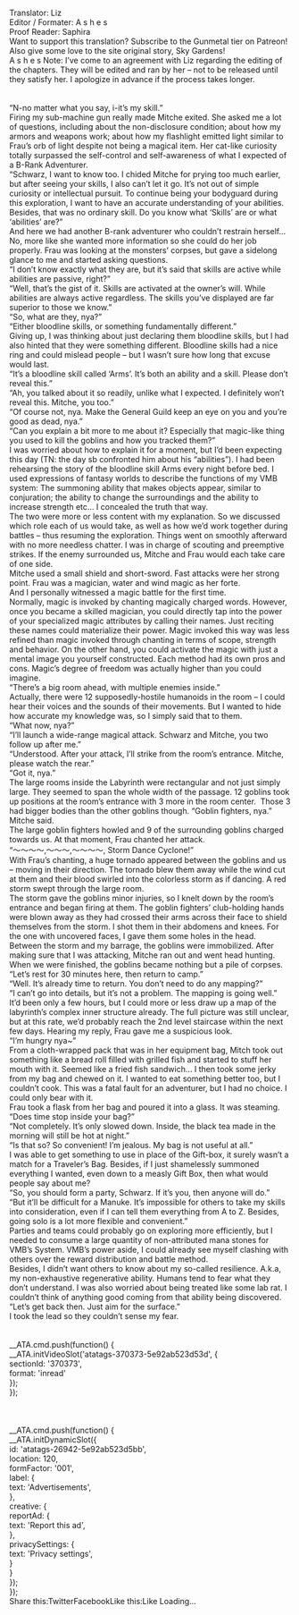 <br/>
Translator: Liz<br/>
Editor / Formater: A s h e s<br/>
Proof Reader: Saphira<br/>
Want to support this translation? Subscribe to the Gunmetal tier on Patreon!<br/>
Also give some love to the site original story, Sky Gardens!<br/>
A s h e s Note: I’ve come to an agreement with Liz regarding the editing of the chapters. They will be edited and ran by her – not to be released until they satisfy her. I apologize in advance if the process takes longer.<br/>
<br/>
<br/>
“N-no matter what you say, i-it’s my skill.”<br/>
Firing my sub-machine gun really made Mitche exited. She asked me a lot of questions, including about the non-disclosure condition; about how my armors and weapons work; about how my flashlight emitted light similar to Frau’s orb of light despite not being a magical item. Her cat-like curiosity totally surpassed the self-control and self-awareness of what I expected of a B-Rank Adventurer.<br/>
“Schwarz, I want to know too. I chided Mitche for prying too much earlier, but after seeing your skills, I also can’t let it go. It’s not out of simple curiosity or intellectual pursuit. To continue being your bodyguard during this exploration, I want to have an accurate understanding of your abilities. Besides, that was no ordinary skill. Do you know what ‘Skills’ are or what ‘abilities’ are?”<br/>
And here we had another B-rank adventurer who couldn’t restrain herself… No, more like she wanted more information so she could do her job properly. Frau was looking at the monsters’ corpses, but gave a sidelong glance to me and started asking questions.<br/>
“I don’t know exactly what they are, but it’s said that skills are active while abilities are passive, right?”<br/>
“Well, that’s the gist of it. Skills are activated at the owner’s will. While abilities are always active regardless. The skills you’ve displayed are far superior to those we know.”<br/>
“So, what are they, nya?”<br/>
“Either bloodline skills, or something fundamentally different.”<br/>
Giving up, I was thinking about just declaring them bloodline skills, but I had also hinted that they were something different. Bloodline skills had a nice ring and could mislead people – but I wasn’t sure how long that excuse would last.<br/>
“It’s a bloodline skill called ‘Arms’. It’s both an ability and a skill. Please don’t reveal this.”<br/>
“Ah, you talked about it so readily, unlike what I expected. I definitely won’t reveal this. Mitche, you too.”<br/>
“Of course not, nya. Make the General Guild keep an eye on you and you’re good as dead, nya.”<br/>
“Can you explain a bit more to me about it? Especially that magic-like thing you used to kill the goblins and how you tracked them?”<br/>
I was worried about how to explain it for a moment, but I’d been expecting this day (TN: the day sb confronted him about his “abilities”). I had been rehearsing the story of the bloodline skill Arms every night before bed. I used expressions of fantasy worlds to describe the functions of my VMB system: The summoning ability that makes objects appear, similar to conjuration; the ability to change the surroundings and the ability to increase strength etc… I concealed the truth that way.<br/>
The two were more or less content with my explanation. So we discussed which role each of us would take, as well as how we’d work together during battles – thus resuming the exploration. Things went on smoothly afterward with no more needless chatter. I was in charge of scouting and preemptive strikes. If the enemy surrounded us, Mitche and Frau would each take care of one side.<br/>
Mitche used a small shield and short-sword. Fast attacks were her strong point. Frau was a magician, water and wind magic as her forte.<br/>
And I personally witnessed a magic battle for the first time.<br/>
Normally, magic is invoked by chanting magically charged words. However, once you became a skilled magician, you could directly tap into the power of your specialized magic attributes by calling their names. Just reciting these names could materialize their power. Magic invoked this way was less refined than magic invoked through chanting in terms of scope, strength and behavior. On the other hand, you could activate the magic with just a mental image you yourself constructed. Each method had its own pros and cons. Magic’s degree of freedom was actually higher than you could imagine.<br/>
“There’s a big room ahead, with multiple enemies inside.”<br/>
Actually, there were 12 supposedly-hostile humanoids in the room – I could hear their voices and the sounds of their movements. But I wanted to hide how accurate my knowledge was, so I simply said that to them.<br/>
“What now, nya?”<br/>
“I’ll launch a wide-range magical attack. Schwarz and Mitche, you two follow up after me.”<br/>
“Understood. After your attack, I’ll strike from the room’s entrance. Mitche, please watch the rear.”<br/>
“Got it, nya.”<br/>
The large rooms inside the Labyrinth were rectangular and not just simply large. They seemed to span the whole width of the passage. 12 goblins took up positions at the room’s entrance with 3 more in the room center.  Those 3 had bigger bodies than the other goblins though. “Goblin fighters, nya.” Mitche said.<br/>
The large goblin fighters howled and 9 of the surrounding goblins charged towards us. At that moment, Frau chanted her attack.<br/>
“～～～～,～～～,～～～～, Storm Dance Cyclone!”<br/>
With Frau’s chanting, a huge tornado appeared between the goblins and us – moving in their direction. The tornado blew them away while the wind cut at them and their blood swirled into the colorless storm as if dancing. A red storm swept through the large room.<br/>
The storm gave the goblins minor injuries, so I knelt down by the room’s entrance and began firing at them. The goblin fighters’ club-holding hands were blown away as they had crossed their arms across their face to shield themselves from the storm. I shot them in their abdomens and knees. For the one with uncovered faces, I gave them some holes in the head.<br/>
Between the storm and my barrage, the goblins were immobilized. After making sure that I was attacking, Mitche ran out and went head hunting. When we were finished, the goblins became nothing but a pile of corpses.<br/>
“Let’s rest for 30 minutes here, then return to camp.”<br/>
“Well. It’s already time to return. You don’t need to do any mapping?”<br/>
“I can’t go into details, but it’s not a problem. The mapping is going well.”<br/>
It’d been only a few hours, but I could more or less draw up a map of the labyrinth’s complex inner structure already. The full picture was still unclear, but at this rate, we’d probably reach the 2nd level staircase within the next few days. Hearing my reply, Frau gave me a suspicious look.<br/>
“I’m hungry nya~”<br/>
From a cloth-wrapped pack that was in her equipment bag, Mitch took out something like a bread roll filled with grilled fish and started to stuff her mouth with it. Seemed like a fried fish sandwich… I then took some jerky from my bag and chewed on it. I wanted to eat something better too, but I couldn’t cook. This was a fatal fault for an adventurer, but I had no choice. I could only bear with it.<br/>
Frau took a flask from her bag and poured it into a glass. It was steaming.<br/>
“Does time stop inside your bag?”<br/>
“Not completely. It’s only slowed down. Inside, the black tea made in the morning will still be hot at night.”<br/>
“Is that so? So convenient! I’m jealous. My bag is not useful at all.”<br/>
I was able to get something to use in place of the Gift-box, it surely wasn’t a match for a Traveler’s Bag. Besides, if I just shamelessly summoned everything I wanted, even down to a measly Gift Box, then what would people say about me?<br/>
“So, you should form a party, Schwarz. If it’s you, then anyone will do.”<br/>
“But it’ll be difficult for a Manuke. It’s impossible for others to take my skills into consideration, even if I can tell them everything from A to Z. Besides, going solo is a lot more flexible and convenient.”<br/>
Parties and teams could probably go on exploring more efficiently, but I needed to consume a large quantity of non-attributed mana stones for VMB’s System. VMB’s power aside, I could already see myself clashing with others over the reward distribution and battle method.<br/>
Besides, I didn’t want others to know about my so-called resilience. A.k.a, my non-exhaustive regenerative ability. Humans tend to fear what they don’t understand. I was also worried about being treated like some lab rat. I couldn’t think of anything good coming from that ability being discovered.<br/>
“Let’s get back then. Just aim for the surface.”<br/>
I took the lead so they couldn’t sense my fear.<br/>
<br/>
<br/>
            __ATA.cmd.push(function() {<br/>
                __ATA.initVideoSlot('atatags-370373-5e92ab523d53d', {<br/>
                    sectionId: '370373',<br/>
                    format: 'inread'<br/>
                });<br/>
            });<br/>
        <br/>
 <br/>
<br/>
				__ATA.cmd.push(function() {<br/>
					__ATA.initDynamicSlot({<br/>
						id: 'atatags-26942-5e92ab523d5bb',<br/>
						location: 120,<br/>
						formFactor: '001',<br/>
						label: {<br/>
							text: 'Advertisements',<br/>
						},<br/>
						creative: {<br/>
							reportAd: {<br/>
								text: 'Report this ad',<br/>
							},<br/>
							privacySettings: {<br/>
								text: 'Privacy settings',<br/>
							}<br/>
						}<br/>
					});<br/>
				});<br/>
			Share this:TwitterFacebookLike this:Like Loading... 
